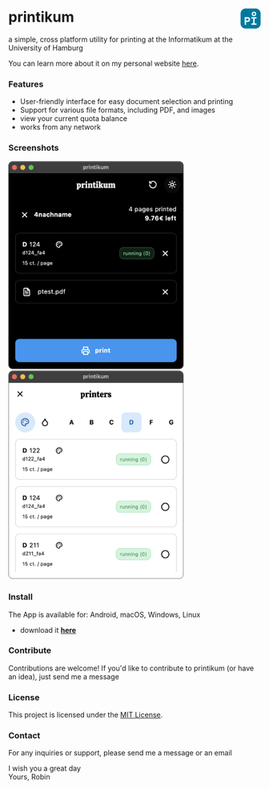 # printikum _<img src="./assets/icon.png" width="40" align="right"/>_

a simple, cross platform utility for printing at the Informatikum at the University of Hamburg

You can learn more about it on my personal website [here](https://apps.robbb.in/printikum).

### Features

- User-friendly interface for easy document selection and printing
- Support for various file formats, including PDF, and images
- view your current quota balance
- works from any network

### Screenshots

_<img src="./assets/screenshots/macos/sc4.png" width="350" />_&nbsp;&nbsp;
_<img src="./assets/screenshots/macos/sc2.png" width="350" />_

### Install

The App is available for: Android, macOS, Windows, Linux

- download it **[here](https://apps.robbb.in/printikum)**

### Contribute

Contributions are welcome! If you'd like to contribute to printikum (or have an idea), just send me a message

### License

This project is licensed under the [MIT License](LICENSE).

### Contact

For any inquiries or support, please send me a message or an email

I wish you a great day<br>
Yours, Robin
